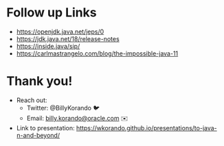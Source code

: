 # Follow up Links

* https://openjdk.java.net/jeps/0
* https://jdk.java.net/18/release-notes
* https://inside.java/sip/
* https://carlmastrangelo.com/blog/the-impossible-java-11

>>
# Thank you!

* Reach out: 
    * Twitter: @BillyKorando 🐦
    * Email: billy.korando@oracle.com ✉️
* Link to presentation: https://wkorando.github.io/presentations/to-java-n-and-beyond/


